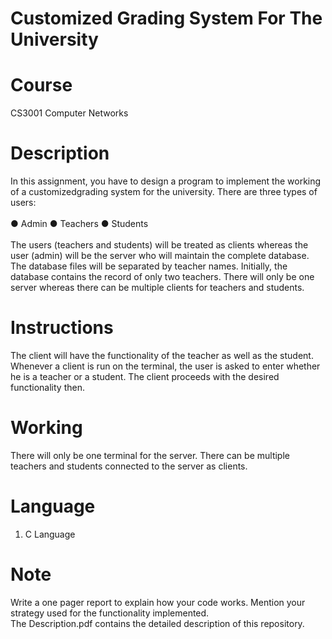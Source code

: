 # Customized Grading System For The University

# Course

CS3001 Computer Networks

# Description

In this assignment, you have to design a program to implement the working of a customizedgrading system for the university. There are three types of users: <br />
<br />
● Admin ● Teachers ● Students <br />
<br />
The users (teachers and students) will be treated as clients whereas the user (admin) will be the server who will maintain the complete database. The database files will be separated by teacher names. Initially, the database contains the record of only two teachers. There will only be one server whereas there can be multiple clients for teachers and students.  <br />

# Instructions

The client will have the functionality of the teacher as well as the student. Whenever a client is run on the terminal, the user is asked to enter whether he is a
teacher or a student. The client proceeds with the desired functionality then.

# Working

There will only be one terminal for the server. There can be multiple teachers and students connected to the server as clients. <br />

# Language

1. C Language

# Note

Write a one pager report to explain how your code works. Mention your strategy used for the functionality implemented. <br />
The Description.pdf contains the detailed description of this repository.<br />
